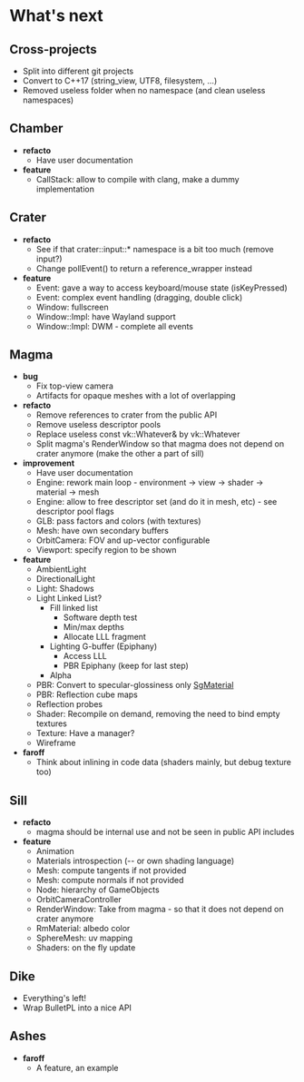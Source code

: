 # What's next

## Cross-projects

- Split into different git projects
- Convert to C++17 (string_view, UTF8, filesystem, ...)
- Removed useless folder when no namespace (and clean useless namespaces)

## Chamber

- **refacto**
    - Have user documentation
- **feature**
    - CallStack: allow to compile with clang, make a dummy implementation

## Crater

- **refacto**
    - See if that crater::input::* namespace is a bit too much (remove input?)
    - Change pollEvent() to return a reference_wrapper instead 
- **feature**
    - Event: gave a way to access keyboard/mouse state (isKeyPressed)
    - Event: complex event handling (dragging, double click)
    - Window: fullscreen
    - Window::Impl: have Wayland support
    - Window::Impl: DWM - complete all events

## Magma

- **bug**
    - Fix top-view camera
    - Artifacts for opaque meshes with a lot of overlapping
- **refacto**
    - Remove references to crater from the public API
    - Remove useless descriptor pools
    - Replace useless const vk::Whatever& by vk::Whatever
    - Split magma's RenderWindow so that magma does not depend on crater anymore (make the other a part of sill)
- **improvement** 
    - Have user documentation
    - Engine: rework main loop - environment -> view -> shader -> material -> mesh
    - Engine: allow to free descriptor set (and do it in mesh, etc) - see descriptor pool flags
    - GLB: pass factors and colors (with textures)
    - Mesh: have own secondary buffers
    - OrbitCamera: FOV and up-vector configurable
    - Viewport: specify region to be shown
- **feature**
    - AmbientLight
    - DirectionalLight
    - Light: Shadows
    - Light Linked List?
        - Fill linked list
            - Software depth test
            - Min/max depths
            - Allocate LLL fragment
        - Lighting G-buffer (Epiphany)
            - Access LLL
            - PBR Epiphany (keep for last step)
        - Alpha
    - PBR: Convert to specular-glossiness only [SgMaterial](https://github.com/KhronosGroup/glTF/tree/master/extensions/Khronos/KHR_materials_pbrSpecularGlossiness)
    - PBR: Reflection cube maps
    - Reflection probes
    - Shader: Recompile on demand, removing the need to bind empty textures
    - Texture: Have a manager?
    - Wireframe
- **faroff**
    - Think about inlining in code data (shaders mainly, but debug texture too)

## Sill

- **refacto**
    - magma should be internal use and not be seen in public API includes
- **feature**
    - Animation
    - Materials introspection (-- or own shading language)
    - Mesh: compute tangents if not provided
    - Mesh: compute normals if not provided
    - Node: hierarchy of GameObjects
    - OrbitCameraController
    - RenderWindow: Take from magma - so that it does not depend on crater anymore
    - RmMaterial: albedo color
    - SphereMesh: uv mapping
    - Shaders: on the fly update

## Dike

- Everything's left!
- Wrap BulletPL into a nice API

## Ashes

- **faroff**
    - A feature, an example
